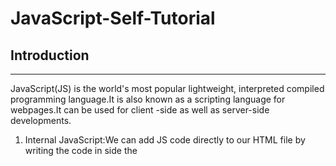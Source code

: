 # JavaScript-Self-Tutorial

## Introduction
---
JavaScript(JS) is the world's most popular lightweight, interpreted compiled programming language.It is also known as a scripting language for webpages.It can be used for client -side as well as server-side developments.

1. Internal JavaScript:We can add JS code directly to our HTML file by writing the code in side the <script>tag.The <script> tag can either be placed inside the <head> or the <body> tag according to the requirement.
  
2.  External JavaScript file: We can create a file with .js extension and paste the JS code in side it.After creating the file , add this file in <script src ="file_name.js>tag inside<head> tag of the HTML file.
  
  ### Why JavaScript is used?
  JavaScript is the most popular programming language for both client-side and server-side to make interactive web pages.It is mainly used to develop websites and Web-based applications.
  
  1. Creating interactive websites.
  2. Building Application
  3. Web Server
  4. Game Development
